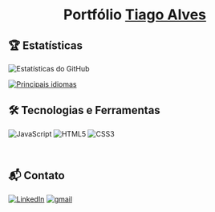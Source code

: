 <h1 align="center">Portfólio <a href="https://github.com/rscodexx">Tiago Alves</a></h1> 

<h2>🏆 Estatísticas</h2>

![ Estatísticas do GitHub ](https://github-readme-stats.vercel.app/api?username=tiagoalvesdasilva&show_icons=true&theme=tokyonight)

[![ Principais idiomas ](https://github-readme-stats.vercel.app/api/top-langs/?username=tiagoalvesdasilva&theme=tokyonight)](https://github.com/anuraghazra/github-readme-stats)
<h2>🛠 Tecnologias e Ferramentas</h2>
<p>
<img alt="JavaScript" src="https://img.shields.io/badge/javascript%20-%23323330.svg?&style=for-the-badge&logo=javascript&logoColor=%23F7DF1E"/>
<img alt="HTML5" src="https://img.shields.io/badge/html5%20-%23E34F26.svg?&style=for-the-badge&logo=html5&logoColor=white"/>
<img alt="CSS3" src="https://img.shields.io/badge/css3%20-%231572B6.svg?&style=for-the-badge&logo=css3&logoColor=white"/>
  
</p>
<br>
<h2> 📬 Contato </h2>

<a href="[https://www.linkedin.com/in/tiago-alvesdasilva/"><img alt="LinkedIn" src="https://img.shields.io/badge/linkedin%20-%230077B5.svg?&style=for-the-badge&logo=linkedin&logoColor=white"></a>
<a href="mailto:tiago.alvessilva67@gmail.com"><img alt="gmail" src="https://img.shields.io/badge/Gmail-D14836?style=for-the-badge&logo=gmail&logoColor=white" /></a>
